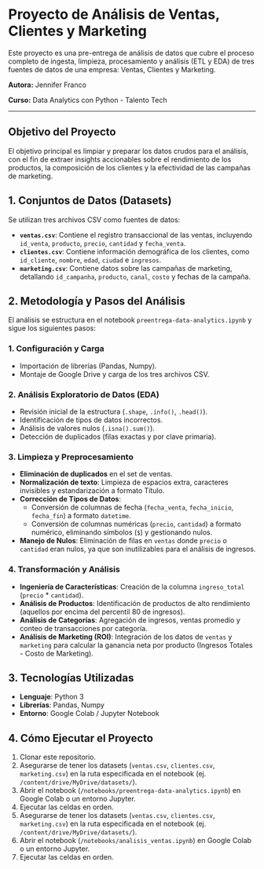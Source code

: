 # Proyecto de Análisis de Ventas, Clientes y Marketing

Este proyecto es una pre-entrega de análisis de datos que cubre el proceso completo de ingesta, limpieza, procesamiento y análisis (ETL y EDA) de tres fuentes de datos de una empresa: Ventas, Clientes y Marketing.

**Autora:** Jennifer Franco

**Curso:** Data Analytics con Python - Talento Tech

---

## Objetivo del Proyecto

El objetivo principal es limpiar y preparar los datos crudos para el análisis, con el fin de extraer insights accionables sobre el rendimiento de los productos, la composición de los clientes y la efectividad de las campañas de marketing.

## 1. Conjuntos de Datos (Datasets)

Se utilizan tres archivos CSV como fuentes de datos:

* **`ventas.csv`**: Contiene el registro transaccional de las ventas, incluyendo `id_venta`, `producto`, `precio`, `cantidad` y `fecha_venta`.
* **`clientes.csv`**: Contiene información demográfica de los clientes, como `id_cliente`, `nombre`, `edad`, `ciudad` e `ingresos`.
* **`marketing.csv`**: Contiene datos sobre las campañas de marketing, detallando `id_campanha`, `producto`, `canal`, `costo` y fechas de la campaña.

## 2. Metodología y Pasos del Análisis

El análisis se estructura en el notebook `preentrega-data-analytics.ipynb` y sigue los siguientes pasos:
 
### 1. Configuración y Carga
* Importación de librerías (Pandas, Numpy).
* Montaje de Google Drive y carga de los tres archivos CSV.

### 2. Análisis Exploratorio de Datos (EDA)
* Revisión inicial de la estructura (`.shape`, `.info()`, `.head()`).
* Identificación de tipos de datos incorrectos.
* Análisis de valores nulos (`.isna().sum()`).
* Detección de duplicados (filas exactas y por clave primaria).

### 3. Limpieza y Preprocesamiento
* **Eliminación de duplicados** en el set de ventas.
* **Normalización de texto**: Limpieza de espacios extra, caracteres invisibles y estandarización a formato Título.
* **Corrección de Tipos de Datos**:
    * Conversión de columnas de fecha (`fecha_venta`, `fecha_inicio`, `fecha_fin`) a formato `datetime`.
    * Conversión de columnas numéricas (`precio`, `cantidad`) a formato numérico, eliminando símbolos (`$`) y gestionando nulos.
* **Manejo de Nulos**: Eliminación de filas en `ventas` donde `precio` o `cantidad` eran nulos, ya que son inutilizables para el análisis de ingresos.

### 4. Transformación y Análisis
* **Ingeniería de Características**: Creación de la columna `ingreso_total` (`precio` * `cantidad`).
* **Análisis de Productos**: Identificación de productos de alto rendimiento (aquellos por encima del percentil 80 de ingresos).
* **Análisis de Categorías**: Agregación de ingresos, ventas promedio y conteo de transacciones por categoría.
* **Análisis de Marketing (ROI)**: Integración de los datos de `ventas` y `marketing` para calcular la ganancia neta por producto (Ingresos Totales - Costo de Marketing).

## 3. Tecnologías Utilizadas

* **Lenguaje**: Python 3
* **Librerías**: Pandas, Numpy
* **Entorno**: Google Colab / Jupyter Notebook

## 4. Cómo Ejecutar el Proyecto

1.  Clonar este repositorio.
2.  Asegurarse de tener los datasets (`ventas.csv`, `clientes.csv`, `marketing.csv`) en la ruta especificada en el notebook (ej. `/content/drive/MyDrive/datasets/`).
3.  Abrir el notebook (`/notebooks/preentrega-data-analytics.ipynb`) en Google Colab o un entorno Jupyter.
4.  Ejecutar las celdas en orden.
3.  Asegurarse de tener los datasets (`ventas.csv`, `clientes.csv`, `marketing.csv`) en la ruta especificada en el notebook (ej. `/content/drive/MyDrive/datasets/`).
4.  Abrir el notebook (`/notebooks/analisis_ventas.ipynb`) en Google Colab o un entorno Jupyter.
5.  Ejecutar las celdas en orden.
